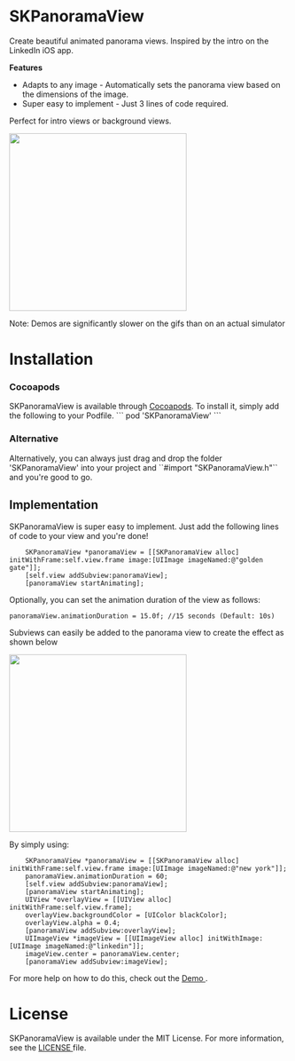 # SKPanoramaView
Create beautiful animated panorama views. Inspired by the intro on the LinkedIn iOS app.

<b> Features </b>
- Adapts to any image - Automatically sets the panorama view based on the dimensions of the image.
- Super easy to implement - Just 3 lines of code required.

Perfect for intro views or background views.

<img src = "http://i.giphy.com/I8yXoOfjBkYZW.gif" width = "320px">

Note: Demos are significantly slower on the gifs than on an actual simulator

<h1> Installation </h1>
<h3> Cocoapods </h3>
SKPanoramaView is available through <a href = "cocoapods.org"> Cocoapods</a>. To install it, simply add the following to your Podfile.
```
pod 'SKPanoramaView'
```
<h3> Alternative </h3>
Alternatively, you can always just drag and drop the folder 'SKPanoramaView' into your project and ``#import "SKPanoramaView.h"`` and you're good to go.

<h2> Implementation </h2>

SKPanoramaView is super easy to implement. Just add the following lines of code to your view and you're done!

```
    SKPanoramaView *panoramaView = [[SKPanoramaView alloc] initWithFrame:self.view.frame image:[UIImage imageNamed:@"golden gate"]];
    [self.view addSubview:panoramaView];
    [panoramaView startAnimating];
```
Optionally, you can set the animation duration of the view as follows:
```
panoramaView.animationDuration = 15.0f; //15 seconds (Default: 10s)
```
Subviews can easily be added to the panorama view to create the effect as shown below

<img src = "http://i.giphy.com/URBnxjH62DTrO.gif" width = "320px">

By simply using:
```
    SKPanoramaView *panoramaView = [[SKPanoramaView alloc] initWithFrame:self.view.frame image:[UIImage imageNamed:@"new york"]];
    panoramaView.animationDuration = 60;
    [self.view addSubview:panoramaView];
    [panoramaView startAnimating];
    UIView *overlayView = [[UIView alloc] initWithFrame:self.view.frame];
    overlayView.backgroundColor = [UIColor blackColor];
    overlayView.alpha = 0.4;
    [panoramaView addSubview:overlayView];
    UIImageView *imageView = [[UIImageView alloc] initWithImage:[UIImage imageNamed:@"linkedin"]];
    imageView.center = panoramaView.center;
    [panoramaView addSubview:imageView];
```

For more help on how to do this, check out the <a href = "https://github.com/sachinkesiraju/SKPanoramaView/tree/master/SKPanoramaViewDemo"> Demo </a>.
 
<h1> License </h1>
SKPanoramaView is available under the MIT License. For more information, see the <a href ="https://github.com/sachinkesiraju/SKPanoramaView/blob/master/LICENSE">LICENSE </a> file.
